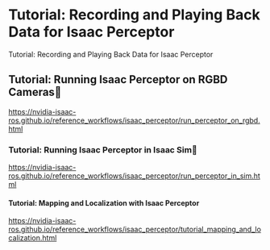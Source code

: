 # Tutorial: Recording and Playing Back Data for Isaac Perceptor

Tutorial: Recording and Playing Back Data for Isaac Perceptor

## Tutorial: Running Isaac Perceptor on RGBD Cameras

https://nvidia-isaac-ros.github.io/reference_workflows/isaac_perceptor/run_perceptor_on_rgbd.html

### Tutorial: Running Isaac Perceptor in Isaac Sim

https://nvidia-isaac-ros.github.io/reference_workflows/isaac_perceptor/run_perceptor_in_sim.html

#### Tutorial: Mapping and Localization with Isaac Perceptor

https://nvidia-isaac-ros.github.io/reference_workflows/isaac_perceptor/tutorial_mapping_and_localization.html

